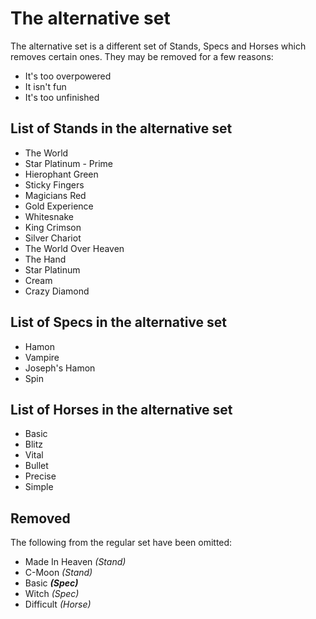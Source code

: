 # The alternative set

The alternative set is a different set of Stands, Specs and Horses which removes certain ones. They may be removed for a few reasons:
- It's too overpowered
- It isn't fun
- It's too unfinished

## List of Stands in the alternative set
- The World 
- Star Platinum - Prime 
- Hierophant Green
- Sticky Fingers
- Magicians Red
- Gold Experience
- Whitesnake
- King Crimson
- Silver Chariot
- The World Over Heaven
- The Hand
- Star Platinum
- Cream
- Crazy Diamond

## List of Specs in the alternative set
- Hamon
- Vampire
- Joseph's Hamon
- Spin

## List of Horses in the alternative set
- Basic
- Blitz
- Vital
- Bullet
- Precise
- Simple

## Removed

The following from the regular set have been omitted:
- Made In Heaven *(Stand)*
- C-Moon *(Stand)*
- Basic ***(Spec)***
- Witch *(Spec)*
- Difficult *(Horse)*